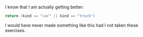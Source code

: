 I know that I am actually getting better:
```go
return (kind == "car" || kind == "truck")
```
I would have never made something like this had I not taken these exercises. 